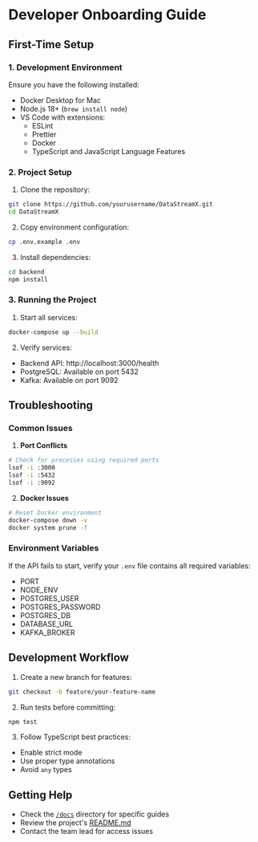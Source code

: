 # Developer Onboarding Guide

## First-Time Setup

### 1. Development Environment

Ensure you have the following installed:
- Docker Desktop for Mac
- Node.js 18+ (`brew install node`)
- VS Code with extensions:
  - ESLint
  - Prettier
  - Docker
  - TypeScript and JavaScript Language Features

### 2. Project Setup

1. Clone the repository:
```bash
git clone https://github.com/yourusername/DataStreamX.git
cd DataStreamX
```

2. Copy environment configuration:
```bash
cp .env.example .env
```

3. Install dependencies:
```bash
cd backend
npm install
```

### 3. Running the Project

1. Start all services:
```bash
docker-compose up --build
```

2. Verify services:
- Backend API: http://localhost:3000/health
- PostgreSQL: Available on port 5432
- Kafka: Available on port 9092

## Troubleshooting

### Common Issues

1. **Port Conflicts**
```bash
# Check for processes using required ports
lsof -i :3000
lsof -i :5432
lsof -i :9092
```

2. **Docker Issues**
```bash
# Reset Docker environment
docker-compose down -v
docker system prune -f
```

### Environment Variables

If the API fails to start, verify your `.env` file contains all required variables:
- PORT
- NODE_ENV
- POSTGRES_USER
- POSTGRES_PASSWORD
- POSTGRES_DB
- DATABASE_URL
- KAFKA_BROKER

## Development Workflow

1. Create a new branch for features:
```bash
git checkout -b feature/your-feature-name
```

2. Run tests before committing:
```bash
npm test
```

3. Follow TypeScript best practices:
- Enable strict mode
- Use proper type annotations
- Avoid `any` types

## Getting Help

- Check the [`/docs`](../docs) directory for specific guides
- Review the project's [README.md](../README.md)
- Contact the team lead for access issues